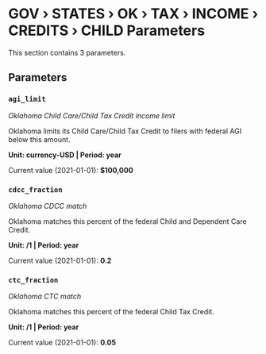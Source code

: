 # GOV › STATES › OK › TAX › INCOME › CREDITS › CHILD Parameters

This section contains 3 parameters.

## Parameters

### `agi_limit`
*Oklahoma Child Care/Child Tax Credit income limit*

Oklahoma limits its Child Care/Child Tax Credit to filers with federal AGI below this amount.

**Unit: currency-USD | Period: year**

Current value (2021-01-01): **$100,000**


### `cdcc_fraction`
*Oklahoma CDCC match*

Oklahoma matches this percent of the federal Child and Dependent Care Credit.

**Unit: /1 | Period: year**

Current value (2021-01-01): **0.2**


### `ctc_fraction`
*Oklahoma CTC match*

Oklahoma matches this percent of the federal Child Tax Credit.

**Unit: /1 | Period: year**

Current value (2021-01-01): **0.05**

